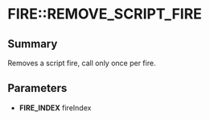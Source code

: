 # FIRE::REMOVE_SCRIPT_FIRE

## Summary
Removes a script fire, call only once per fire.

## Parameters
* **FIRE_INDEX** fireIndex